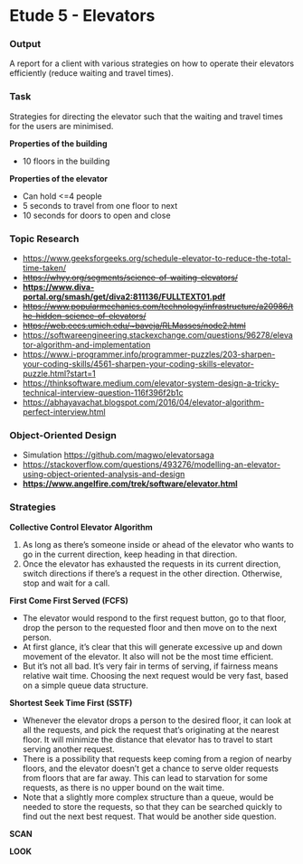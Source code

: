 # Etude 5 - Elevators

### Output
A report for a client with various strategies on how to operate their elevators efficiently (reduce waiting and travel times).

### Task
Strategies for directing the elevator such that the waiting and travel times for the users are minimised.

**Properties of the building**
- 10 floors in the building

**Properties of the elevator**
- Can hold <=4 people
- 5 seconds to travel from one floor to next
- 10 seconds for doors to open and close

### Topic Research
- https://www.geeksforgeeks.org/schedule-elevator-to-reduce-the-total-time-taken/
- ~~https://whyy.org/segments/science-of-waiting-elevators/~~
- __https://www.diva-portal.org/smash/get/diva2:811136/FULLTEXT01.pdf__
- ~~https://www.popularmechanics.com/technology/infrastructure/a20986/the-hidden-science-of-elevators/~~
- ~~https://web.eecs.umich.edu/~baveja/RLMasses/node2.html~~
- https://softwareengineering.stackexchange.com/questions/96278/elevator-algorithm-and-implementation
- https://www.i-programmer.info/programmer-puzzles/203-sharpen-your-coding-skills/4561-sharpen-your-coding-skills-elevator-puzzle.html?start=1
- https://thinksoftware.medium.com/elevator-system-design-a-tricky-technical-interview-question-116f396f2b1c
- https://abhayavachat.blogspot.com/2016/04/elevator-algorithm-perfect-interview.html

### Object-Oriented Design
- Simulation https://github.com/magwo/elevatorsaga
- https://stackoverflow.com/questions/493276/modelling-an-elevator-using-object-oriented-analysis-and-design
- __https://www.angelfire.com/trek/software/elevator.html__

### Strategies
**Collective Control Elevator Algorithm**
1. As long as there’s someone inside or ahead of the elevator who wants to go in the current direction, keep heading in that direction.
2. Once the elevator has exhausted the requests in its current direction, switch directions if there’s a request in the other direction.  Otherwise, stop and wait for a call.

**First Come First Served (FCFS)**
- The elevator would respond to the first request button, go to that floor, drop the person to the requested floor and then move on to the next person.
- At first glance, it’s clear that this will generate excessive up and down movement of the elevator. It also will not be the most time efficient.
- But it’s not all bad. It’s very fair in terms of serving, if fairness means relative wait time. Choosing the next request would be very fast, based on a simple queue data structure.

**Shortest Seek Time First (SSTF)**
- Whenever the elevator drops a person to the desired floor, it can look at all the requests, and pick the request that’s originating at the nearest floor. It will minimize the distance that elevator has to travel to start serving another request.
- There is a possibility that requests keep coming from a region of nearby floors, and the elevator doesn’t get a chance to serve older requests from floors that are far away. This can lead to starvation for some requests, as there is no upper bound on the wait time.
- Note that a slightly more complex structure than a queue, would be needed to store the requests, so that they can be searched quickly to find out the next best request. That would be another side question.

**SCAN**

**LOOK**

